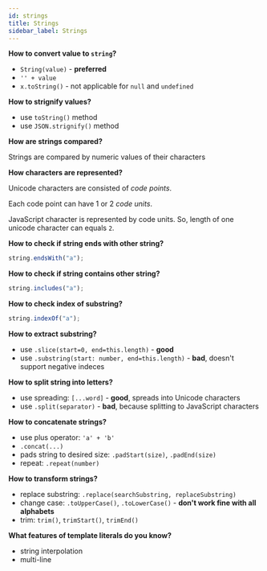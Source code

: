 ```yaml
---
id: strings
title: Strings
sidebar_label: Strings
---
```


**How to convert value to `string`?**

- `String(value)` - **preferred**
- `'' + value`
- `x.toString()` - not applicable for `null` and `undefined`

**How to strignify values?**

- use `toString()` method
- use `JSON.strignify()` method

**How are strings compared?**

Strings are compared by numeric values of their characters

**How characters are represented?**

Unicode characters are consisted of _code points_.

Each code point can have 1 or 2 _code units_.

JavaScript character is represented by code units. So, length of one unicode character can equals `2`.

**How to check if string ends with other string?**

```javascript
string.endsWith("a");
```

**How to check if string contains other string?**

```javascript
string.includes("a");
```

**How to check index of substring?**

```javascript
string.indexOf("a");
```

**How to extract substring?**

- use `.slice(start=0, end=this.length)` - **good**
- use `.substring(start: number, end=this.length)` - **bad**, doesn't support negative indeces

**How to split string into letters?**

- use spreading: `[...word]` - **good**, spreads into Unicode characters
- use `.split(separator)` - **bad**, because splitting to JavaScript characters

**How to concatenate strings?**

- use plus operator: `'a' + 'b'`
- `.concat(...)`
- pads string to desired size: `.padStart(size)`, `.padEnd(size)`
- repeat: `.repeat(number)`

**How to transform strings?**

- replace substring: `.replace(searchSubstring, replaceSubstring)`
- change case: `.toUpperCase()`, `.toLowerCase()` - **don't work fine with all alphabets**
- trim: `trim()`, `trimStart()`, `trimEnd()`

**What features of template literals do you know?**

- string interpolation
- multi-line